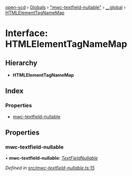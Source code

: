 [open-scd](../README.md) › [Globals](../globals.md) › ["mwc-textfield-nullable"](../modules/_mwc_textfield_nullable_.md) › [__global](../modules/_mwc_textfield_nullable_.__global.md) › [HTMLElementTagNameMap](_mwc_textfield_nullable_.__global.htmlelementtagnamemap.md)

# Interface: HTMLElementTagNameMap

## Hierarchy

* **HTMLElementTagNameMap**

## Index

### Properties

* [mwc-textfield-nullable](_mwc_textfield_nullable_.__global.htmlelementtagnamemap.md#mwc-textfield-nullable)

## Properties

###  mwc-textfield-nullable

• **mwc-textfield-nullable**: *[TextFieldNullable](../classes/_mwc_textfield_nullable_.textfieldnullable.md)*

*Defined in [src/mwc-textfield-nullable.ts:15](https://github.com/openscd/open-scd/blob/6d28c64/src/mwc-textfield-nullable.ts#L15)*
